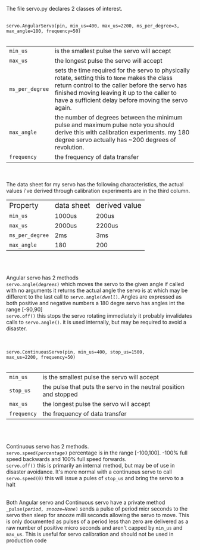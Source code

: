 The file servo.py declares 2 classes of interest.</br></br>
<code> servo.AngularServo(pin, min_us=400, max_us=2200, ms_per_degree=3, max_angle=180, frequency=50) </code></br></br>
<table>
<tr><td><code>min_us</code></td><td> is the smallest pulse the servo will accept</td></tr>
<tr><td><code>max_us</code></td><td> the longest pulse the servo will accept</td></tr>
<tr><td><code>ms_per_degree</code></td><td> sets the time required for the servo to physically rotate, setting this to <code>None</code> makes the class return control to the caller before the servo has finished moving leaving it up to the caller to have a sufficient delay before moving the servo again.</td></tr>
<tr><td><code>max_angle</code> </td><td>the number of degrees between the minimum pulse and maximum pulse note you should derive this with calibration experiments. my 180 degree servo actually has ~200 degrees of revolution.</td></tr>
<tr><td><code>frequency</code></td><td> the frequency of data transfer</td></tr>
</table> </br> </br>
The data sheet for my servo has the following characteristics, the actual values i've derived through calibration experiments are in the third column.
<table>
<tr><td><big>Property</big></td><td><big>data sheet</big></td><td><big>derived value</big></td></tr>
<tr><td><code>min_us<code></td><td>1000us</td><td>200us</td></tr>
<tr><td><code>max_us<code></td><td>2000us</td><td>2200us</td></tr>
<tr><td><code>ms_per_degree</code></td><td>2ms</td><td>3ms</td></tr>
<tr><td><code>max_angle<code></td><td>180</td><td>200</td></tr>
</table> </br></br>

Angular servo has 2 methods</br>
<code>servo.angle(<i>degrees</i>)</code> which moves the servo to the given angle if called with no arguments it returns the actual angle the servo is at which may be different to the last call to <code>servo.angle(<i>dwell</i>)</code>. Angles are expressed as both positive and negative numbers a 180 degre servo has angles int the range [-90,90]</br>
<code>servo.off()</code> this stops the servo rotating immediately it probably invalidates calls to <code>servo.angle()</code>. it is used internally, but may be required to avoid a disaster.</br></br></br>

<code>servo.ContinuousServo(pin, min_us=400, stop_us=1500, max_us=2200, frequency=50)</code></br></br>
<table>
<tr><td><code>min_us</code></td><td> is the smallest pulse the servo will accept</td></tr>
<tr><td><code>stop_us</code></td><td> the pulse that puts the servo in the neutral position and stopped</td></tr>
<tr><td><code>max_us</code></td><td> the longest pulse the servo will accept</td></tr>
<tr><td><code>frequency</code></td><td> the frequency of data transfer</td></tr>
</table> </br> </br>

Continuous servo has 2 methods.</br>
<code>servo.speed(<i>percentage</i>)</code> percentage is in the range [-100,100]. -100% full speed backwards and 100% full speed forwards.</br>
<code>servo.off()</code> this is primarily an internal method, but may be of use in disaster avoidance. It's more normal with a continuous servo to call <code>servo.speed(0)</code> this will issue a pules of <code>stop_us</code> and bring the servo to a halt</br> </br>

Both Angular servo and Continuous servo have a private method <code>_pulse(<i>period</i>, <i>snooze=None</i>)</code> sends a pulse of period micr seconds to the servo then sleep for snooze milli seconds allowing the servo to move. This is only documented as pulses of a period less than zero are delivered as a raw number of positive micro seconds and aren't capped by <code>min_us</code> and <code>max_us</code>. This is useful for servo calibration and should not be used in production code</br>
